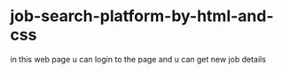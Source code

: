 # job-search-platform-by-html-and-css
in this web page u can login to the page and u can get new job details

